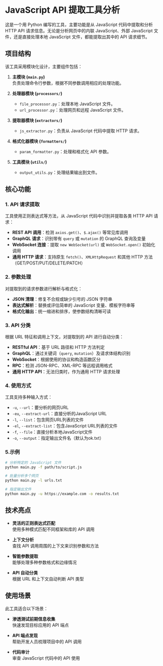 # JavaScript API 提取工具分析

这是一个用 Python 编写的工具，主要功能是从 JavaScript 代码中提取和分析 HTTP API 请求信息。无论是分析网页中的内联 JavaScript、外部 JavaScript 文件，还是直接处理本地 JavaScript 文件，都能提取出其中的 API 请求细节。

## 项目结构

该工具采用模块化设计，主要组件包括：

1. **主模块 (`main.py`)**  
   负责处理命令行参数，根据不同参数调用相应的处理功能。

2. **处理器模块 (`processors/`)**  
   - `file_processor.py`：处理本地 JavaScript 文件。  
   - `url_processor.py`：处理网页和远程 JavaScript 文件。

3. **提取器模块 (`extractors/`)**  
   - `js_extractor.py`：负责从 JavaScript 代码中提取 HTTP 请求。

4. **格式化器模块 (`formatters/`)**  
   - `param_formatter.py`：处理和格式化 API 参数。

5. **工具模块 (`utils/`)**  
   - `output_utils.py`：处理结果输出到文件。

## 核心功能

### 1. API 请求提取

工具使用正则表达式等方法，从 JavaScript 代码中识别并提取各类 HTTP API 请求：

- **REST API 调用**：检测 `axios.get()`、`$.ajax()` 等常见库调用  
- **GraphQL 请求**：识别带有 `query` 或 `mutation` 的 GraphQL 查询及变量  
- **WebSocket 连接**：提取 `new WebSocket(url)` 或 `WebSocket.open()` 初始化调用  
- **通用 HTTP 请求**：支持原生 `fetch()`、`XMLHttpRequest` 和其他 HTTP 方法（GET/POST/PUT/DELETE/PATCH）  

### 2. 参数处理

对提取到的请求参数进行解析与格式化：

- **JSON 清理**：修复不合规或缺少引号的 JSON 字符串  
- **表达式解析**：替换或评估简单的 JavaScript 变量、模板字符串等  
- **格式化输出**：统一缩进和排序，使参数结构清晰可读  

### 3. API 分类

根据 URL 特征和调用上下文，对提取到的 API 进行自动分类：

- **RESTful API**：基于 URL 路径和 HTTP 方法判定  
- **GraphQL**：通过关键词（`query`, `mutation`）及请求体结构识别  
- **WebSocket**：根据使用的协议和构造函数区分  
- **RPC**：检测 JSON-RPC、XML-RPC 等远程调用格式  
- **通用 HTTP API**：无法归类时，作为通用 HTTP 请求处理  


### 4. 使用方式

工具支持多种输入方式：

- `-u`, `--url`：要分析的网页URL
- `-eu`, `--extract-url`：直接分析的JavaScript URL
- `-l`, `--list`：包含网页URL列表的文件
- `-el`, `--extract-list`：包含JavaScript URL列表的文件
- `-f`, `--file`：直接分析本地JavaScript文件
- `-o`, `--output`：指定输出文件名（默认为ok.txt）

### 5.示例

```bash
# 分析特定的 JavaScript 文件
python main.py -f path/to/script.js

# 批量分析多个网页
python main.py -l urls.txt

# 指定输出文件
python main.py -u https://example.com -o results.txt

```

## 技术亮点

- **灵活的正则表达式匹配**  
  使用多种模式匹配不同框架和库的 API 调用

- **上下文分析**  
  查找 API 调用周围的上下文来识别参数和方法

- **智能参数提取**  
  能够处理多种参数格式和边缘情况

- **API 自动分类**  
  根据 URL 和上下文自动判断 API 类型

## 使用场景

此工具适合以下场景：

- **渗透测试前期信息收集**  
  快速发现目标应用的 API 端点

- **API 端点发现**  
  帮助开发人员梳理项目中的 API 调用

- **代码审计**  
  审查 JavaScript 代码中的 API 使用

